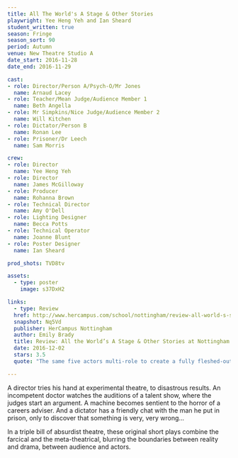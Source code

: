 ```yaml
---
title: All The World's A Stage & Other Stories
playwright: Yee Heng Yeh and Ian Sheard
student_written: true
season: Fringe
season_sort: 90
period: Autumn
venue: New Theatre Studio A
date_start: 2016-11-28
date_end: 2016-11-29

cast:
- role: Director/Person A/Psych-O/Mr Jones
  name: Arnaud Lacey
- role: Teacher/Mean Judge/Audience Member 1
  name: Beth Angella
- role: Mr Simpkins/Nice Judge/Audience Member 2
  name: Will Kitchen
- role: Dictator/Person B
  name: Ronan Lee
- role: Prisoner/Dr Leech
  name: Sam Morris

crew:
- role: Director
  name: Yee Heng Yeh
- role: Director
  name: James McGilloway
- role: Producer
  name: Rohanna Brown
- role: Technical Director
  name: Amy O'Dell
- role: Lighting Designer
  name: Becca Potts
- role: Technical Operator
  name: Joanne Blunt
- role: Poster Designer
  name: Ian Sheard

prod_shots: TVD8tv

assets:
  - type: poster
    image: s37DxH2

links:
  - type: Review
  href: http://www.hercampus.com/school/nottingham/review-all-world-s-stage-other-stories-nottingham-new-theatre
  snapshot: Nq5Vd
  publisher: HerCampus Nottingham
  author: Emily Brady
  title: Review: All the World’s A Stage & Other Stories at Nottingham New Theatre
  date: 2016-12-02
  stars: 3.5
  quote: "The same five actors multi-role to create a fully fleshed-out universe, and each play their part with an absurd conviction that perfectly complements the surreal style of the show."

---
```

A director tries his hand at experimental theatre, to disastrous results. An incompetent doctor watches the auditions of a talent show, where the judges start an argument. A machine becomes sentient to the horror of a careers adviser. And a dictator has a friendly chat with the man he put in prison, only to discover that something is very, very wrong…

In a triple bill of absurdist theatre, these original short plays combine the farcical and the meta-theatrical, blurring the boundaries between reality and drama, between audience and actors.
